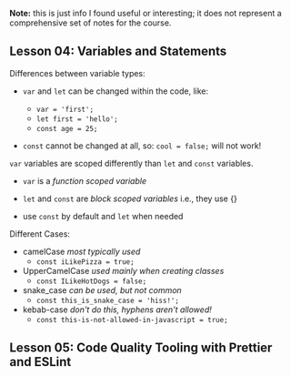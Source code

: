 **Note:** this is just info I found useful or interesting; it does not represent a comprehensive set of notes for the course.

Lesson 04: Variables and Statements
---
Differences between variable types:

- `var` and `let` can be changed within the code, like:
  - `var = 'first';`
  - `let first = 'hello';`
  - `const age = 25;`


- `const` cannot be changed at all, so: `cool = false;` will not work!

`var` variables are scoped differently than `let` and `const` variables.
- `var` is a _function scoped variable_
- `let` and `const` are _block scoped variables_ i.e., they use {}

- use `const` by default and `let` when needed


Different Cases:
- camelCase _most typically used_
  - `const iLikePizza = true;`
- UpperCamelCase _used mainly when creating classes_
  - `const ILikeHotDogs = false;`
- snake_case _can be used, but not common_
  - `const this_is_snake_case = 'hiss!';`
- kebab-case _don't do this, hyphens aren't allowed!_
  - `const this-is-not-allowed-in-javascript = true;`

Lesson 05: Code Quality Tooling with Prettier and ESLint
---
